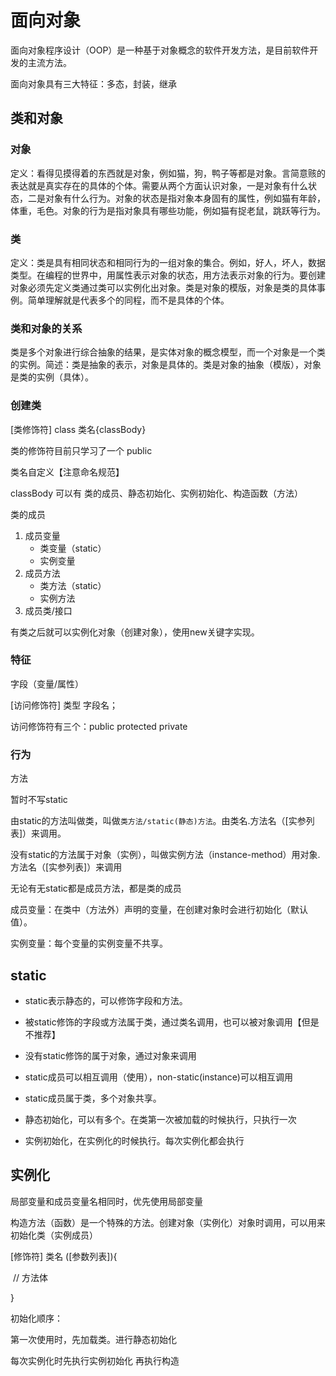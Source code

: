 # 面向对象

面向对象程序设计（OOP）是一种基于对象概念的软件开发方法，是目前软件开发的主流方法。

面向对象具有三大特征：多态，封装，继承

## 类和对象

### 对象

定义：看得见摸得着的东西就是对象，例如猫，狗，鸭子等都是对象。言简意赅的表达就是真实存在的具体的个体。需要从两个方面认识对象，一是对象有什么状态，二是对象有什么行为。对象的状态是指对象本身固有的属性，例如猫有年龄，体重，毛色。对象的行为是指对象具有哪些功能，例如猫有捉老鼠，跳跃等行为。

### 类

定义：类是具有相同状态和相同行为的一组对象的集合。例如，好人，坏人，数据类型。在编程的世界中，用属性表示对象的状态，用方法表示对象的行为。要创建对象必须先定义类通过类可以实例化出对象。类是对象的模版，对象是类的具体事例。简单理解就是代表多个的同程，而不是具体的个体。

### 类和对象的关系

类是多个对象进行综合抽象的结果，是实体对象的概念模型，而一个对象是一个类的实例。简述：类是抽象的表示，对象是具体的。类是对象的抽象（模版），对象是类的实例（具体）。

### 创建类

[类修饰符] class 类名{classBody}

类的修饰符目前只学习了一个 public

类名自定义【注意命名规范】

classBody 可以有 类的成员、静态初始化、实例初始化、构造函数（方法）

类的成员

1. 成员变量
   - 类变量（static）
   - 实例变量
2. 成员方法
   - 类方法（static）
   - 实例方法
3. 成员类/接口

有类之后就可以实例化对象（创建对象），使用new关键字实现。

### 特征

字段（变量/属性）

[访问修饰符] 类型 字段名；

访问修饰符有三个：public protected private

### 行为

方法

暂时不写static

由static的方法叫做类，叫做`类方法/static(静态)方法`。由类名.方法名（[实参列表]）来调用。

没有static的方法属于对象（实例），叫做实例方法（instance-method）用对象.方法名（[实参列表]）来调用

无论有无static都是成员方法，都是类的成员

成员变量：在类中（方法外）声明的变量，在创建对象时会进行初始化（默认值）。

实例变量：每个变量的实例变量不共享。

## static

- static表示静态的，可以修饰字段和方法。

- 被static修饰的字段或方法属于类，通过类名调用，也可以被对象调用【但是不推荐】

- 没有static修饰的属于对象，通过对象来调用

- static成员可以相互调用（使用），non-static(instance)可以相互调用

- static成员属于类，多个对象共享。

- 静态初始化，可以有多个。在类第一次被加载的时候执行，只执行一次

- 实例初始化，在实例化的时候执行。每次实例化都会执行

## 实例化

局部变量和成员变量名相同时，优先使用局部变量

构造方法（函数）是一个特殊的方法。创建对象（实例化）对象时调用，可以用来初始化类（实例成员）

[修饰符] 类名 ([参数列表]){

​		// 方法体

}

初始化顺序：

第一次使用时，先加载类。进行静态初始化

每次实例化时先执行实例初始化 再执行构造